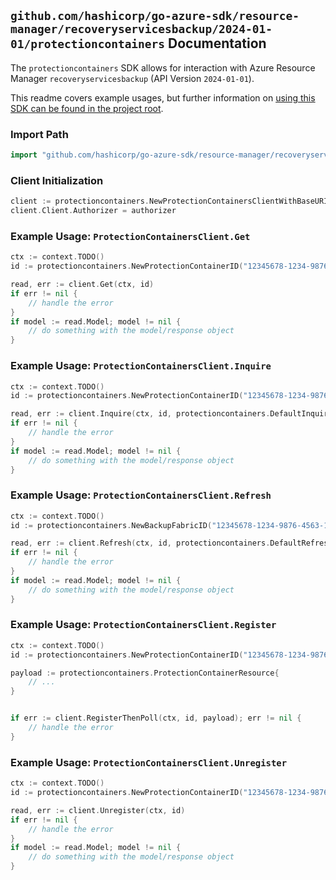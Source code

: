 
## `github.com/hashicorp/go-azure-sdk/resource-manager/recoveryservicesbackup/2024-01-01/protectioncontainers` Documentation

The `protectioncontainers` SDK allows for interaction with Azure Resource Manager `recoveryservicesbackup` (API Version `2024-01-01`).

This readme covers example usages, but further information on [using this SDK can be found in the project root](https://github.com/hashicorp/go-azure-sdk/tree/main/docs).

### Import Path

```go
import "github.com/hashicorp/go-azure-sdk/resource-manager/recoveryservicesbackup/2024-01-01/protectioncontainers"
```


### Client Initialization

```go
client := protectioncontainers.NewProtectionContainersClientWithBaseURI("https://management.azure.com")
client.Client.Authorizer = authorizer
```


### Example Usage: `ProtectionContainersClient.Get`

```go
ctx := context.TODO()
id := protectioncontainers.NewProtectionContainerID("12345678-1234-9876-4563-123456789012", "example-resource-group", "vaultValue", "backupFabricValue", "protectionContainerValue")

read, err := client.Get(ctx, id)
if err != nil {
	// handle the error
}
if model := read.Model; model != nil {
	// do something with the model/response object
}
```


### Example Usage: `ProtectionContainersClient.Inquire`

```go
ctx := context.TODO()
id := protectioncontainers.NewProtectionContainerID("12345678-1234-9876-4563-123456789012", "example-resource-group", "vaultValue", "backupFabricValue", "protectionContainerValue")

read, err := client.Inquire(ctx, id, protectioncontainers.DefaultInquireOperationOptions())
if err != nil {
	// handle the error
}
if model := read.Model; model != nil {
	// do something with the model/response object
}
```


### Example Usage: `ProtectionContainersClient.Refresh`

```go
ctx := context.TODO()
id := protectioncontainers.NewBackupFabricID("12345678-1234-9876-4563-123456789012", "example-resource-group", "vaultValue", "backupFabricValue")

read, err := client.Refresh(ctx, id, protectioncontainers.DefaultRefreshOperationOptions())
if err != nil {
	// handle the error
}
if model := read.Model; model != nil {
	// do something with the model/response object
}
```


### Example Usage: `ProtectionContainersClient.Register`

```go
ctx := context.TODO()
id := protectioncontainers.NewProtectionContainerID("12345678-1234-9876-4563-123456789012", "example-resource-group", "vaultValue", "backupFabricValue", "protectionContainerValue")

payload := protectioncontainers.ProtectionContainerResource{
	// ...
}


if err := client.RegisterThenPoll(ctx, id, payload); err != nil {
	// handle the error
}
```


### Example Usage: `ProtectionContainersClient.Unregister`

```go
ctx := context.TODO()
id := protectioncontainers.NewProtectionContainerID("12345678-1234-9876-4563-123456789012", "example-resource-group", "vaultValue", "backupFabricValue", "protectionContainerValue")

read, err := client.Unregister(ctx, id)
if err != nil {
	// handle the error
}
if model := read.Model; model != nil {
	// do something with the model/response object
}
```

